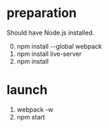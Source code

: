 # preparation

Should have Node.js installed.

0. npm install --global webpack
1. npm install live-server
2. npm install

# launch

1. webpack -w
2. npm start

